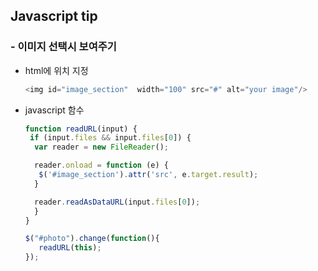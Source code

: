 ## Javascript tip

### - 이미지 선택시 보여주기

 - html에 위치 지정

   ```javascript
   <img id="image_section"  width="100" src="#" alt="your image"/>
   ```

- javascript 함수

  ```javascript
  function readURL(input) {
   if (input.files && input.files[0]) {
    var reader = new FileReader();
  
    reader.onload = function (e) {
     $('#image_section').attr('src', e.target.result);
    }
  
    reader.readAsDataURL(input.files[0]);
    }
  }
  
  $("#photo").change(function(){
     readURL(this);
  });
  ```

  